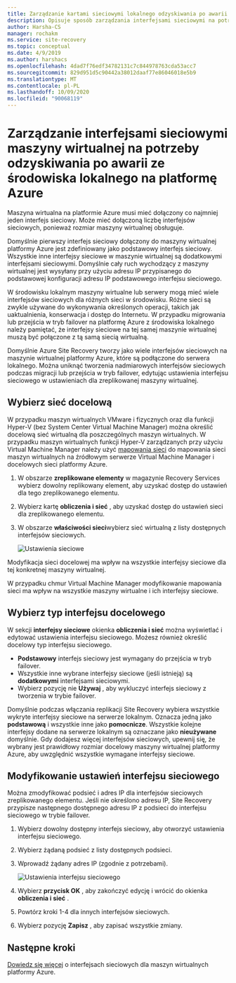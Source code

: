 ```yaml
---
title: Zarządzanie kartami sieciowymi lokalnego odzyskiwania po awarii przy użyciu Azure Site Recovery
description: Opisuje sposób zarządzania interfejsami sieciowymi na potrzeby lokalnego odzyskiwania po awarii na platformie Azure przy użyciu Azure Site Recovery
author: Harsha-CS
manager: rochakm
ms.service: site-recovery
ms.topic: conceptual
ms.date: 4/9/2019
ms.author: harshacs
ms.openlocfilehash: 4dad7f76edf34782131c7c844978763cda53acc7
ms.sourcegitcommit: 829d951d5c90442a38012daaf77e86046018e5b9
ms.translationtype: MT
ms.contentlocale: pl-PL
ms.lasthandoff: 10/09/2020
ms.locfileid: "90068119"
---
```

# <a name="manage-vm-network-interfaces-for-on-premises-disaster-recovery-to-azure"></a>Zarządzanie interfejsami sieciowymi maszyny wirtualnej na potrzeby odzyskiwania po awarii ze środowiska lokalnego na platformę Azure

Maszyna wirtualna na platformie Azure musi mieć dołączony co najmniej jeden interfejs sieciowy. Może mieć dołączoną liczbę interfejsów sieciowych, ponieważ rozmiar maszyny wirtualnej obsługuje.

Domyślnie pierwszy interfejs sieciowy dołączony do maszyny wirtualnej platformy Azure jest zdefiniowany jako podstawowy interfejs sieciowy. Wszystkie inne interfejsy sieciowe w maszynie wirtualnej są dodatkowymi interfejsami sieciowymi. Domyślnie cały ruch wychodzący z maszyny wirtualnej jest wysyłany przy użyciu adresu IP przypisanego do podstawowej konfiguracji adresu IP podstawowego interfejsu sieciowego.

W środowisku lokalnym maszyny wirtualne lub serwery mogą mieć wiele interfejsów sieciowych dla różnych sieci w środowisku. Różne sieci są zwykle używane do wykonywania określonych operacji, takich jak uaktualnienia, konserwacja i dostęp do Internetu. W przypadku migrowania lub przejścia w tryb failover na platformę Azure z środowiska lokalnego należy pamiętać, że interfejsy sieciowe na tej samej maszynie wirtualnej muszą być połączone z tą samą siecią wirtualną.

Domyślnie Azure Site Recovery tworzy jako wiele interfejsów sieciowych na maszynie wirtualnej platformy Azure, które są podłączone do serwera lokalnego. Można uniknąć tworzenia nadmiarowych interfejsów sieciowych podczas migracji lub przejścia w tryb failover, edytując ustawienia interfejsu sieciowego w ustawieniach dla zreplikowanej maszyny wirtualnej.

## <a name="select-the-target-network"></a>Wybierz sieć docelową

W przypadku maszyn wirtualnych VMware i fizycznych oraz dla funkcji Hyper-V (bez System Center Virtual Machine Manager) można określić docelową sieć wirtualną dla poszczególnych maszyn wirtualnych. W przypadku maszyn wirtualnych funkcji Hyper-V zarządzanych przy użyciu Virtual Machine Manager należy użyć [mapowania sieci](./hyper-v-vmm-network-mapping.md) do mapowania sieci maszyn wirtualnych na źródłowym serwerze Virtual Machine Manager i docelowych sieci platformy Azure.

1. W obszarze **zreplikowane elementy** w magazynie Recovery Services wybierz dowolny replikowany element, aby uzyskać dostęp do ustawień dla tego zreplikowanego elementu.

2. Wybierz kartę **obliczenia i sieć** , aby uzyskać dostęp do ustawień sieci dla zreplikowanego elementu.

3. W obszarze **właściwości sieci**wybierz sieć wirtualną z listy dostępnych interfejsów sieciowych.

    ![Ustawienia sieciowe](./media/site-recovery-manage-network-interfaces-on-premises-to-azure/compute-and-network.png)

Modyfikacja sieci docelowej ma wpływ na wszystkie interfejsy sieciowe dla tej konkretnej maszyny wirtualnej.

W przypadku chmur Virtual Machine Manager modyfikowanie mapowania sieci ma wpływ na wszystkie maszyny wirtualne i ich interfejsy sieciowe.

## <a name="select-the-target-interface-type"></a>Wybierz typ interfejsu docelowego

W sekcji **interfejsy sieciowe** okienka **obliczenia i sieć** można wyświetlać i edytować ustawienia interfejsu sieciowego. Możesz również określić docelowy typ interfejsu sieciowego.

- **Podstawowy** interfejs sieciowy jest wymagany do przejścia w tryb failover.
- Wszystkie inne wybrane interfejsy sieciowe (jeśli istnieją) są **dodatkowymi** interfejsami sieciowymi.
- Wybierz pozycję nie **Używaj** , aby wykluczyć interfejs sieciowy z tworzenia w trybie failover.

Domyślnie podczas włączania replikacji Site Recovery wybiera wszystkie wykryte interfejsy sieciowe na serwerze lokalnym. Oznacza jedną jako **podstawową** i wszystkie inne jako **pomocnicze**. Wszystkie kolejne interfejsy dodane na serwerze lokalnym są oznaczane jako **nieużywane** domyślnie. Gdy dodajesz więcej interfejsów sieciowych, upewnij się, że wybrany jest prawidłowy rozmiar docelowy maszyny wirtualnej platformy Azure, aby uwzględnić wszystkie wymagane interfejsy sieciowe.

## <a name="modify-network-interface-settings"></a>Modyfikowanie ustawień interfejsu sieciowego

Można zmodyfikować podsieć i adres IP dla interfejsów sieciowych zreplikowanego elementu. Jeśli nie określono adresu IP, Site Recovery przypisze następnego dostępnego adresu IP z podsieci do interfejsu sieciowego w trybie failover.

1. Wybierz dowolny dostępny interfejs sieciowy, aby otworzyć ustawienia interfejsu sieciowego.

2. Wybierz żądaną podsieć z listy dostępnych podsieci.

3. Wprowadź żądany adres IP (zgodnie z potrzebami).

    ![Ustawienia interfejsu sieciowego](./media/site-recovery-manage-network-interfaces-on-premises-to-azure/network-interface-settings.png)

4. Wybierz **przycisk OK** , aby zakończyć edycję i wrócić do okienka **obliczenia i sieć** .

5. Powtórz kroki 1-4 dla innych interfejsów sieciowych.

6. Wybierz pozycję **Zapisz** , aby zapisać wszystkie zmiany.

## <a name="next-steps"></a>Następne kroki
  [Dowiedz się więcej](../virtual-network/virtual-network-network-interface-vm.md) o interfejsach sieciowych dla maszyn wirtualnych platformy Azure.
